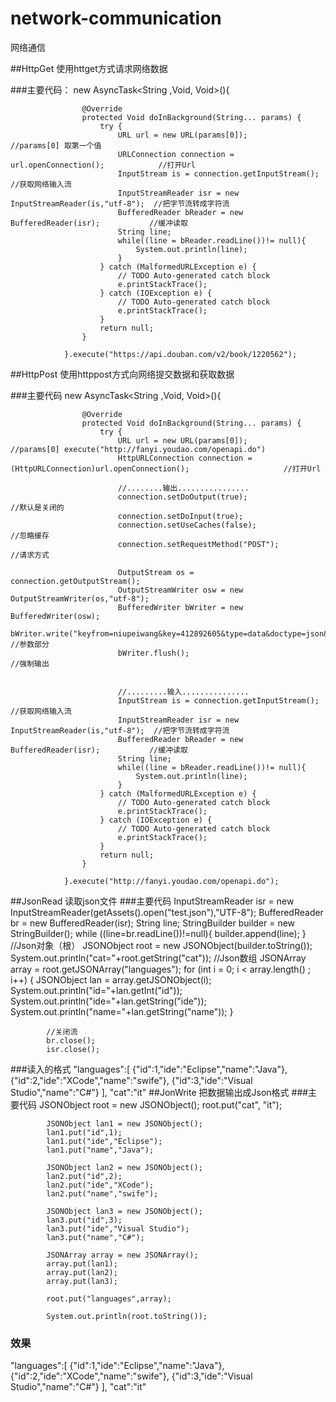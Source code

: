 # network-communication
网络通信

##HttpGet
使用httget方式请求网络数据

###主要代码：
new AsyncTask<String ,Void, Void>(){

					@Override
					protected Void doInBackground(String... params) {
						try {
							URL url = new URL(params[0]); 								//params[0] 取第一个值
							URLConnection connection = url.openConnection();			//打开Url
							InputStream is = connection.getInputStream();				//获取网络输入流
							InputStreamReader isr = new InputStreamReader(is,"utf-8");	//把字节流转成字符流
							BufferedReader bReader = new BufferedReader(isr);			//缓冲读取
							String line;												
							while((line = bReader.readLine())!= null){
								System.out.println(line);
							}
						} catch (MalformedURLException e) {
							// TODO Auto-generated catch block
							e.printStackTrace();
						} catch (IOException e) {
							// TODO Auto-generated catch block
							e.printStackTrace();
						}
						return null;
					}
					
				}.execute("https://api.douban.com/v2/book/1220562");
				
##HttpPost
使用httppost方式向网络提交数据和获取数据

###主要代码
new AsyncTask<String ,Void, Void>(){

					@Override
					protected Void doInBackground(String... params) {
						try {
							URL url = new URL(params[0]); 								//params[0] execute("http://fanyi.youdao.com/openapi.do")
							HttpURLConnection connection = (HttpURLConnection)url.openConnection();						//打开Url
							
							//........输出................
							connection.setDoOutput(true);								//默认是关闭的
							connection.setDoInput(true);
							connection.setUseCaches(false);								//忽略缓存
							connection.setRequestMethod("POST");						//请求方式
							
							OutputStream os =  connection.getOutputStream();
							OutputStreamWriter osw = new OutputStreamWriter(os,"utf-8");
							BufferedWriter bWriter = new BufferedWriter(osw);
							bWriter.write("keyfrom=niupeiwang&key=412892605&type=data&doctype=json&version=1.1&q=good"); //参数部分
							bWriter.flush();											//强制输出
							
							
							//.........输入...............
							InputStream is = connection.getInputStream();				//获取网络输入流
							InputStreamReader isr = new InputStreamReader(is,"utf-8");	//把字节流转成字符流
							BufferedReader bReader = new BufferedReader(isr);			//缓冲读取
							String line;												
							while((line = bReader.readLine())!= null){
								System.out.println(line);
							}
						} catch (MalformedURLException e) {
							// TODO Auto-generated catch block
							e.printStackTrace();
						} catch (IOException e) {
							// TODO Auto-generated catch block
							e.printStackTrace();
						}
						return null;
					}
					
				}.execute("http://fanyi.youdao.com/openapi.do"); 
##JsonRead
读取json文件
###主要代码
 InputStreamReader isr = new InputStreamReader(getAssets().open("test.json"),"UTF-8");
            BufferedReader br = new BufferedReader(isr);
            String line;
            StringBuilder builder = new StringBuilder();
            while ((line=br.readLine())!=null){
                builder.append(line);
            }
            //Json对象（根）
            JSONObject root = new JSONObject(builder.toString());
            System.out.println("cat="+root.getString("cat"));
            //Json数组
            JSONArray array = root.getJSONArray("languages");
            for (int i = 0; i < array.length() ; i++) {
                JSONObject lan = array.getJSONObject(i);
                System.out.println("id="+lan.getInt("id"));
                System.out.println("ide="+lan.getString("ide"));
                System.out.println("name="+lan.getString("name"));
            }

            //关闭流
            br.close();
            isr.close();
###读入的格式
"languages":[
       {"id":1,"ide":"Eclipse","name":"Java"},
       {"id":2,"ide":"XCode","name":"swife"},
       {"id":3,"ide":"Visual Studio","name":"C#"}
        ],
   "cat":"it"
##JonWrite
把数据输出成Json格式
###主要代码
 JSONObject root = new JSONObject();
            root.put("cat", "it");

            JSONObject lan1 = new JSONObject();
            lan1.put("id",1);
            lan1.put("ide","Eclipse");
            lan1.put("name","Java");

            JSONObject lan2 = new JSONObject();
            lan2.put("id",2);
            lan2.put("ide","XCode");
            lan2.put("name","swife");

            JSONObject lan3 = new JSONObject();
            lan3.put("id",3);
            lan3.put("ide","Visual Studio");
            lan3.put("name","C#");

            JSONArray array = new JSONArray();
            array.put(lan1);
            array.put(lan2);
            array.put(lan3);

            root.put("languages",array);

            System.out.println(root.toString());
### 效果
   "languages":[
       {"id":1,"ide":"Eclipse","name":"Java"},
       {"id":2,"ide":"XCode","name":"swife"},
       {"id":3,"ide":"Visual Studio","name":"C#"}
        ],
   "cat":"it"
